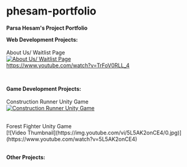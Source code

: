 # phesam-portfolio

<b>Parsa Hesam's Project Portfolio</b>
<br>

<b>Web Development Projects:</b>
<br>
<br>
About Us/ Waitlist Page
<br>
[![About Us/ Waitlist Page](https://img.youtube.com/vi/TrFoV0RLL_4/0.jpg)](https://www.youtube.com/watch?v=TrFoV0RLL_4) 
<br>
https://www.youtube.com/watch?v=TrFoV0RLL_4

<br>

<b>Game Development Projects:</b>
<br>
<br>
Construction Runner Unity Game
<br>
[![Construction Runner Unity Game](https://img.youtube.com/vi/x2_0tgTXgEM/0.jpg)](https://www.youtube.com/embed/x2_0tgTXgEM?si=mvhFjnPVjdznlSyw) 

<br>
Forest Fighter Unity Game
<br>
[![Video Thumbnail](https://img.youtube.com/vi/5L5AK2onCE4/0.jpg)](https://www.youtube.com/watch?v=5L5AK2onCE4)
<br>


<br>

<b>Other Projects:</b>
<br>
